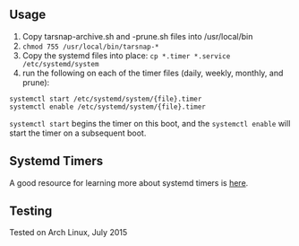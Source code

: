 ## Usage

1. Copy tarsnap-archive.sh and -prune.sh files into /usr/local/bin
2. `chmod 755 /usr/local/bin/tarsnap-*`
3. Copy the systemd files into place: `cp *.timer *.service /etc/systemd/system`
4. run the following on each of the timer files (daily, weekly, monthly, and prune):

```
systemctl start /etc/systemd/system/{file}.timer
systemctl enable /etc/systemd/system/{file}.timer
```

`systemctl start` begins the timer on this boot, and the `systemctl enable`
will start the timer on a subsequent boot.

## Systemd Timers

A good resource for learning more about systemd timers is
[here](https://wiki.archlinux.org/index.php/Systemd/Timers).

## Testing

Tested on Arch Linux, July 2015

